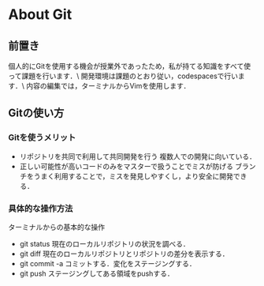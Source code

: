 # About Git

## 前置き
個人的にGitを使用する機会が授業外であったため，私が持てる知識をすべて使って課題を行います．\\
開発環境は課題のとおり従い，codespacesで行います．\\
内容の編集では，ターミナルからVimを使用します．

## Gitの使い方
### Gitを使うメリット
 - リポジトリを共同で利用して共同開発を行う
複数人での開発に向いている．
 - 正しい可能性が高いコードのみをマスターで扱うことでミスが防げる
ブランチをうまく利用することで，ミスを発見しやすくし，より安全に開発できる．
### 具体的な操作方法
ターミナルからの基本的な操作
 - git status
現在のローカルリポジトリの状況を調べる．
 - git diff
現在のローカルリポジトリとリポジトリの差分を表示する．
 - git commit -a
コミットする．変化をステージングする．
 - git push
ステージングしてある領域をpushする．

